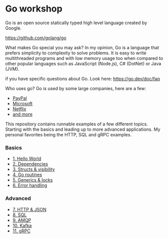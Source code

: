 # Go workshop

Go is an open source statically typed high level language created by Google.

https://github.com/golang/go

What makes Go special you may ask? In my opinion, Go is a language that prefers simplicity to complexity to solve problems.
It is easy to write multithreaded programs and with low memory usage too when compared to other popular languages such as JavaScript (Node.js), C# (DotNet) or Java (JVM).

if you have specific questions about Go. Look here:
https://go.dev/doc/faq

Who uses go? Go is used by some large companies, here are a few:
- [PayPal](https://go.dev/solutions/paypal)
- [Microsoft](https://cloudblogs.microsoft.com/opensource/2018/02/21/go-lang-brian-ketelsen-explains-fast-growth/)
- [Netflix](https://netflixtechblog.com/application-data-caching-using-ssds-5bf25df851ef)
- [and more](https://go.dev/solutions/case-studies)

This repository contains runnable examples of a few different topics. 
Starting with the basics and leading up to more advanced applications.
My personal favorites being the HTTP, SQL and gRPC examples.

### Basics
- [1. Hello World](./01.%20hello%20world)
- [2. Dependencies](./02.%20dependencies)
- [3. Structs & visibility](./03.%20structs%20&%20visibility)
- [4. Go routines](./04.%20go%20routines)
- [5. Generics & locks](./05.%20generics%20&%20locks)
- [6. Error handling](./06.%20error%20handling)

### Advanced
- [7. HTTP & JSON](./07.%20HTTP%20&%20JSON)
- [8. SQL](./08.%20SQL)
- [9. AMQP](./09.%20AMQP)
- [10. Kafka](./10.%20Kafka)
- [11. gRPC](./11.%20gRPC)